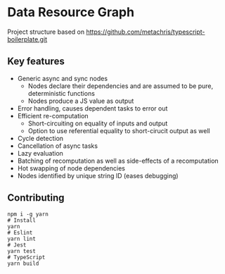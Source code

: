 # Data Resource Graph

Project structure based on https://github.com/metachris/typescript-boilerplate.git

## Key features

- Generic async and sync nodes
  - Nodes declare their dependencies and are assumed to be pure, deterministic functions
  - Nodes produce a JS value as output
- Error handling, causes dependent tasks to error out
- Efficient re-computation
  - Short-circuiting on equality of inputs and output
  - Option to use referential equality to short-cirucit output as well
- Cycle detection
- Cancellation of async tasks
- Lazy evaluation
- Batching of recomputation as well as side-effects of a recomputation
- Hot swapping of node dependencies
- Nodes identified by unique string ID (eases debugging)

## Contributing

```
npm i -g yarn
# Install
yarn
# Eslint
yarn lint
# Jest
yarn test
# TypeScript
yarn build
```
